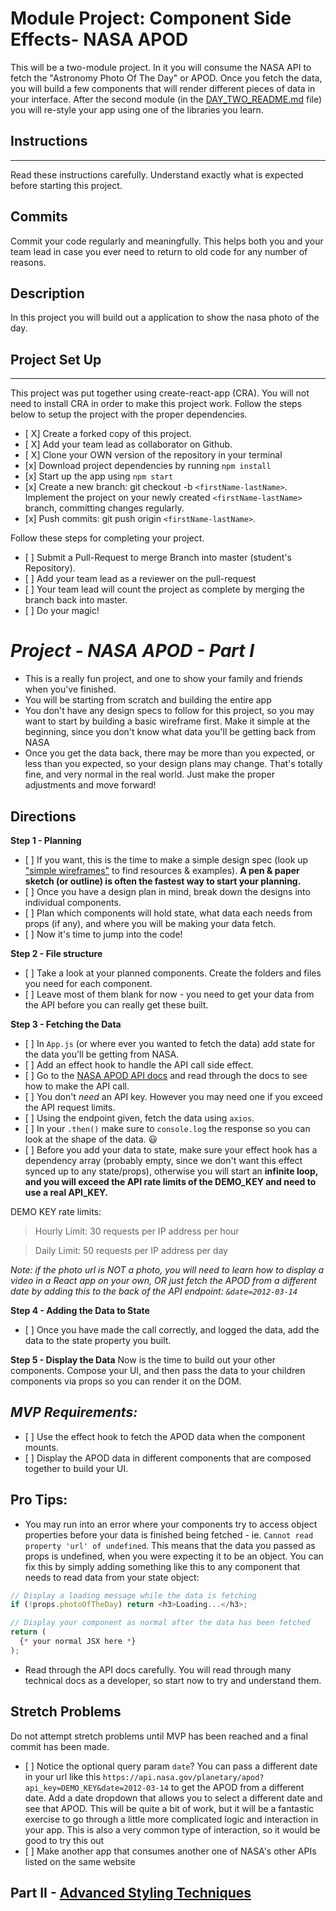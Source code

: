 # Module Project: Component Side Effects- NASA APOD

This will be a two-module project. In it you will consume the NASA API to fetch the "Astronomy Photo Of The Day" or APOD. Once you fetch the data, you will build a few components that will render different pieces of data in your interface. After the second module (in the [DAY_TWO_README.md](DAY_TWO_README.md) file) you will re-style your app using one of the libraries you learn.

## Instructions

---

Read these instructions carefully. Understand exactly what is expected before starting this project.

## Commits

Commit your code regularly and meaningfully. This helps both you and your team lead in case you ever need to return to old code for any number of reasons.

## Description

In this project you will build out a application to show the nasa photo of the day.

## Project Set Up

---

This project was put together using create-react-app (CRA). You will not need to install CRA in order to make this project work. Follow the steps below to setup the project with the proper dependencies.

-    [ X] Create a forked copy of this project.
-    [ X] Add your team lead as collaborator on Github.
-    [ X] Clone your OWN version of the repository in your terminal
-    [x] Download project dependencies by running `npm install`
-    [x] Start up the app using `npm start`
-    [x] Create a new branch: git checkout -b `<firstName-lastName>`. Implement the project on your newly created `<firstName-lastName>` branch, committing changes regularly.
-    [x] Push commits: git push origin `<firstName-lastName>`.

Follow these steps for completing your project.

-    [ ] Submit a Pull-Request to merge Branch into master (student's Repository).
-    [ ] Add your team lead as a reviewer on the pull-request
-    [ ] Your team lead will count the project as complete by merging the branch back into master.
-    [ ] Do your magic!

# _Project - NASA APOD - Part I_

-    This is a really fun project, and one to show your family and friends when you've finished.
-    You will be starting from scratch and building the entire app
-    You don't have any design specs to follow for this project, so you may want to start by building a basic wireframe first. Make it simple at the beginning, since you don't know what data you'll be getting back from NASA
-    Once you get the data back, there may be more than you expected, or less than you expected, so your design plans may change. That's totally fine, and very normal in the real world. Just make the proper adjustments and move forward!

## Directions

**Step 1 - Planning**

-    [ ] If you want, this is the time to make a simple design spec (look up ["simple wireframes"](https://www.google.com/search?q=simple+wireframes) to find resources & examples). **A pen & paper sketch (or outline) is often the fastest way to start your planning.**
-    [ ] Once you have a design plan in mind, break down the designs into individual components.
-    [ ] Plan which components will hold state, what data each needs from props (if any), and where you will be making your data fetch.
-    [ ] Now it's time to jump into the code!

**Step 2 - File structure**

-    [ ] Take a look at your planned components. Create the folders and files you need for each component.
-    [ ] Leave most of them blank for now - you need to get your data from the API before you can really get these built.

**Step 3 - Fetching the Data**

-    [ ] In `App.js` (or where ever you wanted to fetch the data) add state for the data you'll be getting from NASA.
-    [ ] Add an effect hook to handle the API call side effect.
-    [ ] Go to the [NASA APOD API docs](https://api.nasa.gov/#apod) and read through the docs to see how to make the API call.
-    [ ] You don't _need_ an API key. However you may need one if you exceed the API request limits.
-    [ ] Using the endpoint given, fetch the data using `axios`.
-    [ ] In your `.then()` make sure to `console.log` the response so you can look at the shape of the data. 😃
-    [ ] Before you add your data to state, make sure your effect hook has a dependency array (probably empty, since we don't want this effect synced up to any state/props), otherwise you will start an **infinite loop, and you will exceed the API rate limits of the DEMO_KEY and need to use a real API_KEY.**

DEMO KEY rate limits:

> Hourly Limit: 30 requests per IP address per hour

> Daily Limit: 50 requests per IP address per day

_Note: if the photo url is NOT a photo, you will need to learn how to display a video in a React app on your own, OR just fetch the APOD from a different date by adding this to the back of the API endpoint: `&date=2012-03-14`_

**Step 4 - Adding the Data to State**

-    [ ] Once you have made the call correctly, and logged the data, add the data to the state property you built.

**Step 5 - Display the Data** Now is the time to build out your other components. Compose your UI, and then pass the data to your children components via props so you can render it on the DOM.

## _MVP Requirements:_

-    [ ] Use the effect hook to fetch the APOD data when the component mounts.
-    [ ] Display the APOD data in different components that are composed together to build your UI.

## Pro Tips:

-    You may run into an error where your components try to access object properties before your data is finished being fetched - ie. `Cannot read property 'url' of undefined`. This means that the data you passed as props is undefined, when you were expecting it to be an object. You can fix this by simply adding something like this to any component that needs to read data from your state object:

```js
// Display a loading message while the data is fetching
if (!props.photoOfTheDay) return <h3>Loading...</h3>;

// Display your component as normal after the data has been fetched
return (
  {* your normal JSX here *}
);
```

-    Read through the API docs carefully. You will read through many technical docs as a developer, so start now to try and understand them.

## Stretch Problems

Do not attempt stretch problems until MVP has been reached and a final commit has been made.

-    [ ] Notice the optional query param `date`? You can pass a different date in your url like this `https://api.nasa.gov/planetary/apod?api_key=DEMO_KEY&date=2012-03-14` to get the APOD from a different date. Add a date dropdown that allows you to select a different date and see that APOD. This will be quite a bit of work, but it will be a fantastic exercise to go through a little more complicated logic and interaction in your app. This is also a very common type of interaction, so it would be good to try this out
-    [ ] Make another app that consumes another one of NASA's other APIs listed on the same website

## Part II - [Advanced Styling Techniques](DAY_TWO_README.md)
